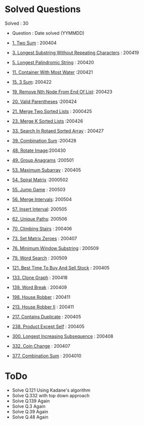 # Solved Questions

Solved : 30

- Question : Date solved (YYMMDD)

- [1. Two Sum](https://leetcode.com/problems/two-sum/) : 200404
- [3. Longest Substring Without Repeating Characters](https://leetcode.com/problems/longest-substring-without-repeating-characters/) : 200419
- [5. Longest Palindromic String](https://leetcode.com/problems/longest-palindromic-substring/) : 200420
- [11. Container With Most Water](https://leetcode.com/problems/container-with-most-water/) :200421
- [15. 3 Sum](https://leetcode.com/problems/3sum/): 200422
- [19. Remove Nth Node From End Of List](https://leetcode.com/problems/remove-nth-node-from-end-of-list/): 200423
- [20. Valid Parentheses](https://leetcode.com/problems/valid-parentheses/) :200424
- [21. Merge Two Sorted Lists](https://leetcode.com/problems/merge-two-sorted-lists/) : 2000425
- [23. Merge K Sorted Lists](https://leetcode.com/problems/merge-k-sorted-lists/) :200426
- [33. Search In Rotaed Sorted Array](https://leetcode.com/problems/search-in-rotated-sorted-array/) : 200427
- [39. Combination Sum](https://leetcode.com/problems/combination-sum/) :200428
- [48. Rotate Image](https://leetcode.com/problems/rotate-image/):200430
- [49. Group Anagrams](https://leetcode.com/problems/group-anagrams/) :200501
- [53. Maximum Subarray](https://leetcode.com/problems/maximum-subarray/) : 200405
- [54. Spiral Matrix](https://leetcode.com/problems/spiral-matrix/) :2000502
- [55. Jump Game](https://leetcode.com/problems/jump-game/) : 200503
- [56. Merge Intervals](https://leetcode.com/problems/merge-intervals/): 200504
- [57. Insert Interval](https://leetcode.com/problems/insert-interval/): 200505
- [62. Unique Paths](https://leetcode.com/problems/unique-paths/): 200506
- [70. Climbing Stairs](https://leetcode.com/problems/climbing-stairs/) : 200406
- [73. Set Matrix Zeroes](https://leetcode.com/problems/set-matrix-zeroes/) : 200407
- [76. Minimum Window Substring](https://leetcode.com/problems/minimum-window-substring) : 200509
- [79. Word Search](https://leetcode.com/problems/word-search/) : 200509
- [121. Best Time To Buy And Sell Stock](https://leetcode.com/problems/best-time-to-buy-and-sell-stock/) : 200405
- [133. Clone Graph](https://leetcode.com/problems/clone-graph/) : 200418
- [139. Word Break](https://leetcode.com/problems/word-break/) : 200409
- [198. House Robber](https://leetcode.com/problems/house-robber/) : 200411
- [213. House Robber II](https://leetcode.com/problems/house-robber-ii/) : 200411
- [217. Contains Duplicate](https://leetcode.com/problems/contains-duplicate/) : 200405
- [238. Product Except Self](https://leetcode.com/problems/product-of-array-except-self/) : 200405
- [300. Longest Increasing Subsequence](https://leetcode.com/problems/longest-increasing-subsequence/) : 200408
- [332. Coin Change](https://leetcode.com/problems/coin-change/) : 200407
- [377. Combination Sum](https://leetcode.com/problems/combination-sum-iv/) : 2004010

# ToDo

- Solve Q.121 Using Kadane's algorithm
- Solve Q.332 with top down approach
- Solve Q.139 Again
- Solve Q.3 Again
- Solve Q.39 Again
- Solve Q.48 Again
